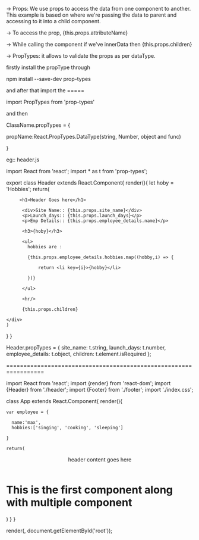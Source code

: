 -> Props: We use props to access the data from one component to another.
This example is based on where we're passing the data to parent and accessing to it into a child component.

-> To access the prop, {this.props.attributeName}

-> While calling the component if we've innerData then {this.props.children}

-> PropTypes: it allows to validate the props as per dataType.  

firstly install the propType through

npm install --save-dev prop-types

and after that import the =====

import PropTypes from 'prop-types'

and then

ClassName.propTypes = {
  
  propName:React.PropTypes.DataType(string, Number, object and func)


}


eg:: header.js

import React from 'react';
import * as t from 'prop-types';


export class Header extends React.Component{
  render(){
   let hoby = 'Hobbies';
    return(
        <div>
          
         <h1>Header Goes here</h1>
          
          <div>Site Name:: {this.props.site_name}</div>
          <p>Launch_days:: {this.props.launch_days}</p>
          <p>Emp Details:: {this.props.employee_details.name}</p>

          <h3>{hoby}</h3>

          <ul>
            hobbies are :

            {this.props.employee_details.hobbies.map((hobby,i) => {
                
                return <li key={i}>{hobby}</li>

            })}
        
          </ul>

          <hr/>

          {this.props.children}

    </div>
    )
  }
}



Header.propTypes = {
site_name: t.string,
launch_days: t.number,
employee_details: t.object,
children: t.element.isRequired
};


=================================================================


import React from 'react';
import {render} from 'react-dom';
import {Header} from './header';
import {Footer} from './footer';
import './index.css';

class App extends React.Component{
  render(){

    var employee = {

      name:'max',
      hobbies:['singing', 'cooking', 'sleeping']

    }

    return(
<div className="container">
  <div className="row">
    <div className="col-xs-12">
      <Header site_name={"DefaultName"} launch_days={20} employee_details={employee}>
          <p>header content goes here </p>
       </Header>   
    </div>
  </div>
  <div className="row">
    <div className="col-xs-12">
      <h1>This is the first component along with multiple component</h1>
    </div>
  </div>
    <div className="row">
    <div className="col-xs-12">
    <Footer/>
   </div> 
  </div>
</div>
    )
  }
}

render(<App />, document.getElementById('root'));

